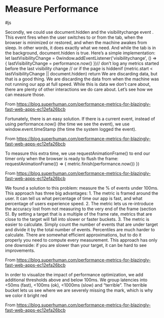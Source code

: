 # Measure Performance
#js 

Secondly, we could use document.hidden and the visibilitychange event . This event fires when the user switches to or from the tab, when the browser is minimized or restored, and when the machine awakes from sleep. In other words, it does exactly what we need. And while the tab is in the background, document.hidden is true.
Here’s a simple implementation:
let lastVisibilityChange = 0window.addEventListener('visibilitychange', () => {
lastVisibilityChange = performance.now()
})// don’t log any metrics started before the last visibility change
// or if the page is hiddenif (metric.start < lastVisibilityChange || document.hidden) return
We are discarding data, but that is a good thing. We are discarding the data from when the machine was not running our app at full speed.
While this is data we don’t care about, there are plenty of other interactions we do care about. Let’s see how we can measure those.

From <https://blog.superhuman.com/performance-metrics-for-blazingly-fast-web-apps-ec12efa26bcb> 

Fortunately, there is an easy solution. If there is a current event, instead of using performance.now() (the time we see the event), we use window.event.timeStamp (the time the system logged the event).

From <https://blog.superhuman.com/performance-metrics-for-blazingly-fast-web-apps-ec12efa26bcb> 

To measure this extra time, we use requestAnimationFrame() to end our timer only when the browser is ready to flush the frame:
requestAnimationFrame(() => { metric.finish(performance.now()) })

From <https://blog.superhuman.com/performance-metrics-for-blazingly-fast-web-apps-ec12efa26bcb> 

We found a solution to this problem: measure the % of events under 100ms. This approach has three big advantages:
    1. The metric is framed around the user. It can tell us what percentage of time our app is fast, and what percentage of users experience speed.
    2. The metric lets us re-introduce the accuracy lost from not measuring to the very end of the frame (section 5). By setting a target that is a multiple of the frame rate, metrics that are close to the target will fall into slower or faster buckets.
    3. The metric is easier to calculate. Simply count the number of events that are under target and divide it by the total number of events. Percentiles are much harder to calculate. There are somewhat efficient approximations, but to do it properly you need to compute every measurement.
This approach has only one downside: if you are slower than your target, it can be hard to see improvements.

From <https://blog.superhuman.com/performance-metrics-for-blazingly-fast-web-apps-ec12efa26bcb> 

In order to visualize the impact of performance optimization, we add additional thresholds above and below 100ms. We group latencies into <50ms (fast), <100ms (ok), <1000ms (slow) and “terrible”. The terrible bucket lets us see where we are severely missing the mark, which is why we color it bright red

From <https://blog.superhuman.com/performance-metrics-for-blazingly-fast-web-apps-ec12efa26bcb> 
